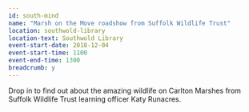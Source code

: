 ```yaml
---
id: south-mind
name: "Marsh on the Move roadshow from Suffolk Wildlife Trust"
location: southwold-library
location-text: Southwold Library
event-start-date: 2018-12-04
event-start-time: 1100
event-end-time: 1300
breadcrumb: y
---
```


Drop in to find out about the amazing wildlife on Carlton Marshes from Suffolk Wildlife Trust learning officer Katy Runacres.
